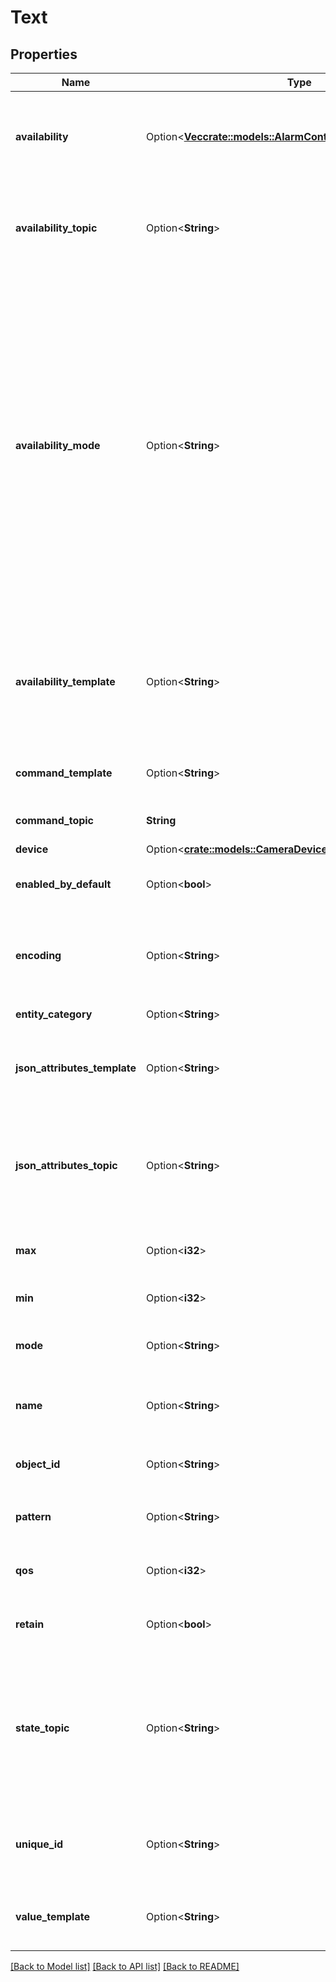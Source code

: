 # Text

## Properties

Name | Type | Description | Notes
------------ | ------------- | ------------- | -------------
**availability** | Option<[**Vec<crate::models::AlarmControlPanelAvailabilityInner>**](AlarmControlPanel_availability_inner.md)> | A list of MQTT topics subscribed to receive availability (online/offline) updates. Must not be used together with `availability_topic`. | [optional]
**availability_topic** | Option<**String**> | The MQTT topic subscribed to receive availability (online/offline) updates. Must not be used together with `availability`. | [optional]
**availability_mode** | Option<**String**> | When `availability` is configured, this controls the conditions needed to set the entity to `available`. Valid entries are `all`, `any`, and `latest`. If set to `all`, `payload_available` must be received on all configured availability topics before the entity is marked as online. If set to `any`, `payload_available` must be received on at least one configured availability topic before the entity is marked as online. If set to `latest`, the last `payload_available` or `payload_not_available` received on any configured availability topic controls the availability. (Default: `latest)` | [optional]
**availability_template** | Option<**String**> | Defines a [template](/docs/configuration/templating/#using-templates-with-the-mqtt-integration) to extract device's availability from the `availability_topic`. To determine the devices's availability result of this template will be compared to `payload_available` and `payload_not_available`. | [optional]
**command_template** | Option<**String**> | Defines a [template](/docs/configuration/templating/#using-templates-with-the-mqtt-integration) to generate the payload to send to `command_topic`. | [optional]
**command_topic** | **String** | The MQTT topic to publish the text value that is set. | 
**device** | Option<[**crate::models::CameraDevice**](Camera_device.md)> |  | [optional]
**enabled_by_default** | Option<**bool**> | Flag which defines if the entity should be enabled when first added. (Default: `true)` | [optional]
**encoding** | Option<**String**> | The encoding of the payloads received and published messages. Set to `\"\"` to disable decoding of incoming payload. (Default: `utf-8)` | [optional]
**entity_category** | Option<**String**> | The [category](https://developers.home-assistant.io/docs/core/entity#generic-properties) of the entity. (Default: `None)` | [optional]
**json_attributes_template** | Option<**String**> | Defines a [template](/docs/configuration/templating/#using-templates-with-the-mqtt-integration) to extract the JSON dictionary from messages received on the `json_attributes_topic`. | [optional]
**json_attributes_topic** | Option<**String**> | The MQTT topic subscribed to receive a JSON dictionary payload and then set as entity attributes. Implies `force_update` of the current select state when a message is received on this topic. | [optional]
**max** | Option<**i32**> | The maximum size of a text being set or received (maximum is 255). (Default: `255)` | [optional]
**min** | Option<**i32**> | The minimum size of a text being set or received. | [optional]
**mode** | Option<**String**> | The mode off the text entity. Must be either `text` or `password`. (Default: `text)` | [optional]
**name** | Option<**String**> | The name of the text entity. Can be set to `null` if only the device name is relevant. (Default: `MQTT Text)` | [optional]
**object_id** | Option<**String**> | Used instead of `name` for automatic generation of `entity_id` | [optional]
**pattern** | Option<**String**> | A valid regular expression the text being set or received must match with. | [optional]
**qos** | Option<**i32**> | The maximum QoS level to be used when receiving and publishing messages. | [optional]
**retain** | Option<**bool**> | If the published message should have the retain flag on or not. | [optional]
**state_topic** | Option<**String**> | The MQTT topic subscribed to receive text state updates. Text state updates should match the `pattern` (if set) and meet the size constraints `min` and `max`. Can be used with `value_template` to render the incoming payload to a text update. | [optional]
**unique_id** | Option<**String**> | An ID that uniquely identifies this Select. If two Selects have the same unique ID Home Assistant will raise an exception. | [optional]
**value_template** | Option<**String**> | Defines a [template](/docs/configuration/templating/#using-templates-with-the-mqtt-integration) to extract the text state value from the payload received on `state_topic`. | [optional]

[[Back to Model list]](../README.md#documentation-for-models) [[Back to API list]](../README.md#documentation-for-api-endpoints) [[Back to README]](../README.md)


